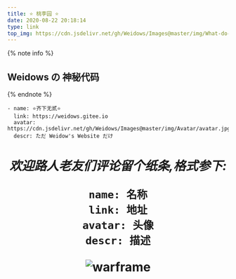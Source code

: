 ```yaml
---
title: ⭐ 桃李园 ⭐
date: 2020-08-22 20:18:14
type: link
top_img: https://cdn.jsdelivr.net/gh/Weidows/Images@master/img/What-do-you-do-when-your-best-friend-breaks-your-heart_.png
---
```


<!--
 * @Author: Weidows
 * @Date: 2020-08-22 20:18:14
 * @LastEditors: Weidows
 * @LastEditTime: 2021-02-11 22:56:50
 * @FilePath: \Weidowsd:\Game\Github\Blog-private\source\tags\link.md
-->

{% note info %}

## Weidows の 神秘代码

{% endnote %}

```
- name: ⭐️齐下无贰⭐️
  link: https://weidows.gitee.io
  avatar: https://cdn.jsdelivr.net/gh/Weidows/Images@master/img/Avatar/avatar.jpg
  descr: ただ Weidow's Website だけ
```

<h1 align="center">

_欢迎路人老友们评论留个纸条,格式参下:_

```
name: 名称
link: 地址
avatar: 头像
descr: 描述
```

![warframe](https://cdn.jsdelivr.net/gh/Weidows/Images@master/Game/Warframe/-28678b86bf55d418.jpg)

</h1>
